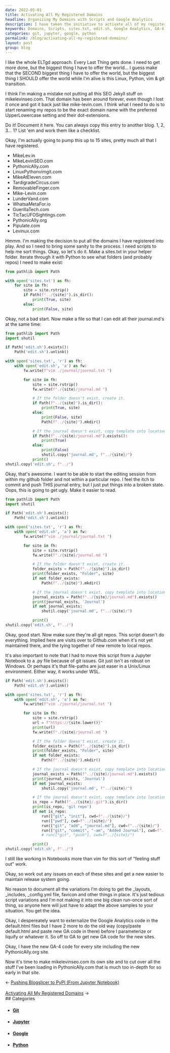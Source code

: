 ```yaml
---
date: 2022-05-01
title: Activating All My Registered Domains
headline: Organizing My Domains with Scripts and Google Analytics
description: I have taken the initiative to activate all of my registered domains, creating scripts to help me organize them. I have created a sites.txt file, an edit.sh file, and have gone to Google Analytics to get new GA-4 codes. I have also moved content from one website to another, and made mikelevinseo.com its own site. Read this blog post to learn how I organized my domains and content!
keywords: Domains, Scripts, sites.txt, edit.sh, Google Analytics, GA-4 codes, Website, Folders, Journals, Jupyter Notebook, .py file, Git, List, Repos, Content, mikelevinseo.com, PythonicAlly.com
categories: git, jupyter, google, python
permalink: /blog/activating-all-my-registered-domains/
layout: post
group: blog
---
```



I like the whole ELTgd approach. Every Last Thing gets done. I need to get more
done, but the biggest thing I have to offer the world... I guess make that the
SECOND biggest thing I have to offer the world, but the biggest thing I SHOULD
offer the world while I'm alive is this Linux, Python, vim & git transition.

I think I'm making a mistake not putting all this SEO Jekyll stuff on
mikelevinseo.com. That domain has been around forever, even though I lost it
once and got it back just like mike-levin.com. I think what I need to do is to
start renaming my repos to be the exact domain name with the preferred
UpperLowercase setting and their dot-extensions.

Do it! Document it here. You can always copy this entry to another blog. 1, 2,
3... 1? List 'em and work them like a checklist.

Okay, I'm actually going to pump this up to 15 sites, pretty much all that I
have registered.

- MikeLev.in
- MikeLevinSEO.com
- PythonicAlly.com
- LinuxPythonvimgit.com
- MikeAtEleven.com
- TardigradeCircus.com
- RemovableFinger.com
- Mike-Levin.com
- LunderVand.com
- WhatsaMetaFor.io
- GuerillaTech.com
- TicTacUFOSightings.com
- PythonicAlly.org
- Pipulate.com
- Levinux.com

Hmmm. I'm making the decision to put all the domains I have registered into
play. And so I need to bring some sanity to the process. I need scripts to help
me sort things. Okay, so let's do it. Make a sites.txt in your helper folder.
Iterate through it with Python to see what folders (and probably repos) I need
to make exist:

```python
from pathlib import Path

with open('sites.txt') as fh:
    for site in fh:
        site = site.rstrip()
        if Path(f"../{site}").is_dir():
            print(True, site)
        else:
            print(False, site)
```

Okay, not a bad start. Now make a file so that I can edit all their
journal.md's at the same time:

```python
from pathlib import Path
import shutil

if Path('edit.sh').exists():
    Path('edit.sh').unlink()

with open('sites.txt', 'r') as fh:
    with open('edit.sh', 'a') as fw:
        fw.write(f"vim ./journal/journal.txt ")

        for site in fh:
            site = site.rstrip()
            fw.write(f"./{site}/journal.md ")

            # If the folder doesn't exist, create it.
            if Path(f"../{site}").is_dir():
                print(True, site)
            else:
                print(False, site)
                Path(f"../{site}").mkdir()

            # If the journal doesn't exist, copy template into location.
            if Path(f"../{site}/journal.md").exists():
                print(True)
            else:
                print(False)
                shutil.copy('journal.md', f"../{site}/")
            print()
shutil.copy('edit.sh', f"../")
```

Okay, that's awesome. I want to be able to start the editing session from
within my github folder and not within a particular repo. I feel the itch to
commit and push THIS journal entry, but I just put things into a broken state.
Oops, this is going to get ugly. Make it easier to read.

```python
from pathlib import Path
import shutil

if Path('edit.sh').exists():
    Path('edit.sh').unlink()

with open('sites.txt', 'r') as fh:
    with open('edit.sh', 'a') as fw:
        fw.write(f"vim ./journal/journal.txt ")

        for site in fh:
            site = site.rstrip()
            fw.write(f"./{site}/journal.md ")

            # If the folder doesn't exist, create it.
            folder_exists = Path(f"../{site}").is_dir()
            print(folder_exists, "Folder", site)
            if not folder_exists:
                Path(f"../{site}").mkdir()

            # If the journal doesn't exist, copy template into location.
            journal_exists = Path(f"../{site}/journal.md").exists()
            print(journal_exists, 'Journal')
            if not journal_exists:
                shutil.copy('journal.md', f"../{site}/")

            print()
shutil.copy('edit.sh', f"../")
```

Okay, good start. Now make sure they're all git repos. This script doesn't do
everything. Implied here are visits over to Github.com when it's not yet
maintained there, and the tying together of new remote to local repos.

It's also important to note that I had to move this script from a Jupyter
Notebook to a .py file because of git issues. Git just isn't as robust on
Windows. Or perhaps it's that file-paths are just easer in a Unix/Linux
environment. Either way, it works under WSL.

```python
if Path('edit.sh').exists():
    Path('edit.sh').unlink()

with open('sites.txt', 'r') as fh:
    with open('edit.sh', 'a') as fw:
        fw.write(f"vim ./journal/journal.txt ")

        for site in fh:
            site = site.rstrip()
            url = f"https://{site.lower()}"
            print(url)
            fw.write(f"./{site}/journal.md ")

            # If the folder doesn't exist, create it.
            folder_exists = Path(f"../{site}").is_dir()
            print(folder_exists, "Folder", site)
            if not folder_exists:
                Path(f"../{site}").mkdir()

            # If the journal doesn't exist, copy template into location.
            journal_exists = Path(f"../{site}/journal.md").exists()
            print(journal_exists, 'Journal')
            if not journal_exists:
                shutil.copy('journal.md', f"../{site}/")

            # If the journal doesn't exist, copy template into location.
            is_repo = Path(f"../{site}/.git").is_dir()
            print(is_repo, 'git repo')
            if not is_repo:
                run(["git", "init"], cwd=f"../{site}/")
                run(["pwd"], cwd=f"../{site}/")
                run(["git", "add", "journal.md"], cwd=f"../{site}/")
                run(["git", "commit", "-am", "Added Journal"], cwd=f"../{site}/")
                # run(["git", "push"], cwd=f"../{site}/")

            print()
shutil.copy('edit.sh', f"../")
```

I still like working in Notebooks more than vim for this sort of "feeling stuff
out" work.

Okay, so work out any issues on each of these sites and get a new easier to
maintain release system going.

No reason to document all the variations I'm doing to get the \_layouts,
\_includes, \_config.yml file, favicon and other things in place. It's just
tedious script variations and I'm not making it into one big clean run-once
sort of thing, so anyone here will just have to adapt the above samples to your
situation. You get the idea.

Okay, I despereately want to externalize the Google Analytics code in the
default.html files but I have 2 more to do the old way (copy/paste default.html
and paste new GA code in there) before I parameterize or liquify or whatever
it. So off to GA to get new GA code for the new sites.

Okay, I have the new GA-4 code for every site including the new
PythonicAlly.org site.

Now it's time to make mikelevinseo.com its own site and to cut over all the
stuff I've been loading in PythonicAlly.com that is much too in-depth for so
early in that site.


<div class="arrow-links"><div class="post-nav-prev"><span class="arrow">&larr;&nbsp;</span><a href="/blog/pushing-blogslicer-to-pypi-from-jupyter-notebook/">Pushing Blogslicer to PyPI (From Jupyter Notebook)</a></div> &nbsp; <div class="post-nav-next"><a href="/blog/activating-all-my-registered-domains/">Activating All My Registered Domains</a><span class="arrow">&nbsp;&rarr;</span></div></div>
## Categories

<ul>
<li><h4><a href='/git/'>Git</a></h4></li>
<li><h4><a href='/jupyter/'>Jupyter</a></h4></li>
<li><h4><a href='/google/'>Google</a></h4></li>
<li><h4><a href='/python/'>Python</a></h4></li></ul>